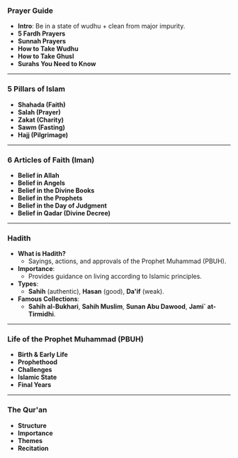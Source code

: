### Prayer Guide
- **Intro**: Be in a state of wudhu + clean from major impurity.
- **5 Fardh Prayers**
- **Sunnah Prayers**
- **How to Take Wudhu**
- **How to Take Ghusl**
- **Surahs You Need to Know**

---

### 5 Pillars of Islam
- **Shahada (Faith)**
- **Salah (Prayer)**
- **Zakat (Charity)**
- **Sawm (Fasting)**
- **Hajj (Pilgrimage)**

---

### 6 Articles of Faith (Iman)
- **Belief in Allah**
- **Belief in Angels**
- **Belief in the Divine Books**
- **Belief in the Prophets**
- **Belief in the Day of Judgment**
- **Belief in Qadar (Divine Decree)**

---

### Hadith
- **What is Hadith?**
  - Sayings, actions, and approvals of the Prophet Muhammad (PBUH).
- **Importance**:
  - Provides guidance on living according to Islamic principles.
- **Types**:
  - **Sahih** (authentic), **Hasan** (good), **Da'if** (weak).
- **Famous Collections**:
  - **Sahih al-Bukhari**, **Sahih Muslim**, **Sunan Abu Dawood**, **Jami` at-Tirmidhi**.

---

### Life of the Prophet Muhammad (PBUH)
- **Birth & Early Life**
- **Prophethood**
- **Challenges**
- **Islamic State**
- **Final Years**

---

### The Qur'an
- **Structure**
- **Importance**
- **Themes**
- **Recitation**
